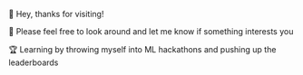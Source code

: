 👋 Hey, thanks for visiting!

👀 Please feel free to look around and let me know if something interests you 

:trophy: Learning by throwing myself into ML hackathons and pushing up the leaderboards
